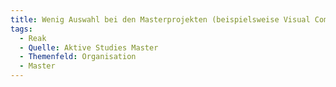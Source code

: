 ```yaml
---
title: Wenig Auswahl bei den Masterprojekten (beispielsweise Visual Computing = 1 Projekt)
tags:
  - Reak
  - Quelle: Aktive Studies Master
  - Themenfeld: Organisation
  - Master
---
```


